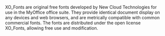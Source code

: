 XO_Fonts are original free fonts developed by New Cloud Technologies for use in the MyOffice office suite.
They provide identical document display on any devices and web browsers, and are metrically compatible with
common commercial fonts. The fonts are distributed under the open license XO_Fonts, allowing free use and modification.
